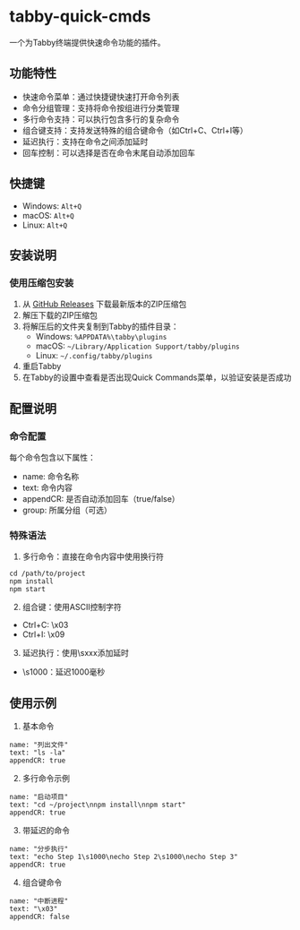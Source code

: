 # tabby-quick-cmds

一个为Tabby终端提供快速命令功能的插件。

## 功能特性

- 快速命令菜单：通过快捷键快速打开命令列表
- 命令分组管理：支持将命令按组进行分类管理
- 多行命令支持：可以执行包含多行的复杂命令
- 组合键支持：支持发送特殊的组合键命令（如Ctrl+C、Ctrl+I等）
- 延迟执行：支持在命令之间添加延时
- 回车控制：可以选择是否在命令末尾自动添加回车

## 快捷键

- Windows: `Alt+Q`
- macOS: `Alt+Q`
- Linux: `Alt+Q`

## 安装说明

### 使用压缩包安装

1. 从 [GitHub Releases](https://github.com/minyoad/terminus-quick-cmds/releases) 下载最新版本的ZIP压缩包
2. 解压下载的ZIP压缩包
3. 将解压后的文件夹复制到Tabby的插件目录：
   - Windows: `%APPDATA%\tabby\plugins`
   - macOS: `~/Library/Application Support/tabby/plugins`
   - Linux: `~/.config/tabby/plugins`
4. 重启Tabby
5. 在Tabby的设置中查看是否出现Quick Commands菜单，以验证安装是否成功

## 配置说明

### 命令配置

每个命令包含以下属性：
- name: 命令名称
- text: 命令内容
- appendCR: 是否自动添加回车（true/false）
- group: 所属分组（可选）

### 特殊语法

1. 多行命令：直接在命令内容中使用换行符
```
cd /path/to/project
npm install
npm start
```

2. 组合键：使用ASCII控制字符
- Ctrl+C: \x03
- Ctrl+I: \x09

3. 延迟执行：使用\sxxx添加延时
- \s1000：延迟1000毫秒

## 使用示例

1. 基本命令
```
name: "列出文件"
text: "ls -la"
appendCR: true
```

2. 多行命令示例
```
name: "启动项目"
text: "cd ~/project\nnpm install\nnpm start"
appendCR: true
```

3. 带延迟的命令
```
name: "分步执行"
text: "echo Step 1\s1000\necho Step 2\s1000\necho Step 3"
appendCR: true
```

4. 组合键命令
```
name: "中断进程"
text: "\x03"
appendCR: false
```